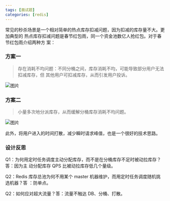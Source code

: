 ```yaml
---
tags: [面试题]   
categories: [redis]
---
```


常见的秒杀场景是一个相对简单的热点库存扣减问题，因为扣减的库存量不大。更加典型的
热点库存扣减问题是春节红包雨，同一个资金池数亿人抢红包。对于春节红包雨介绍两种方
案：

### 方案一

> 存在消耗不均问题：不同分桶之间，库存消耗不均，可能导致部分用户无法扣减库存，但
> 其他用户可扣减库存，从而引发用户投诉。

![图片](https://gitee.com/zhaojinxin_golden/article-images/raw/master/typora/640-20220911201150925.png)

### 方案二

> 小量多次地分派库存，从而缓解分桶库存消耗不均问题。

![图片](https://gitee.com/zhaojinxin_golden/article-images/raw/master/typora/640-20220911201131227.png)

此外，将用户进入的时间打散，减少瞬时请求峰值，也是一个很好的技术思路。

### 设计反思

Q1：为何用定时任务调度主动分配库存，而不是在分桶库存不足时被动拉库存？答：因为主
动分配库存 QPS 比被动拉库存低几个量级。

Q2：Redis 库存总池为何不用某个 master 机器维护，而用定时任务调度随机挑选机器？答
：防单点。

Q2：如何应对超大流量？答：流量不触达 DB、分桶、打散。
